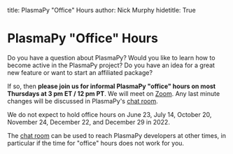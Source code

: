 title: PlasmaPy "Office" Hours
author: Nick Murphy
hidetitle: True

[Zoom]: https://zoom.us/j/91633383503?pwd=QWNkdHpWeFhrYW1vQy91ODNTVG5Ndz09
[chat room]: https://app.element.io/#/room/#plasmapy:openastronomy.org

# PlasmaPy "Office" Hours

Do you have a question about PlasmaPy?  Would you like to learn how to
become active in the PlasmaPy project?  Do you have an idea for a
great new feature or want to start an affiliated package?

If so, then **please join us for informal PlasmaPy "office" hours on
most Thursdays at 3 pm ET / 12 pm PT**.  We will meet on [Zoom].  Any
last minute changes will be discussed in PlasmaPy's [chat room].

We do not expect to hold office hours on June 23, July 14, October 20,
November 24, December 22, and December 29 in 2022.

The [chat room] can be used to reach PlasmaPy developers at other
times, in particular if the time for "office" hours does not work for
you.
